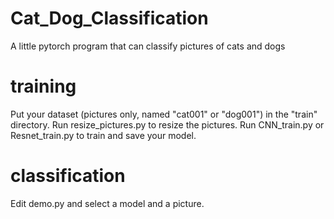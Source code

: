 # Cat_Dog_Classification
A little pytorch program that can classify pictures of cats and dogs

# training
Put your dataset (pictures only, named "cat001" or "dog001") in the "train" directory. Run resize_pictures.py to resize the pictures. Run CNN_train.py or Resnet_train.py 
to train and save your model. 

# classification
Edit demo.py and select a model and a picture.
